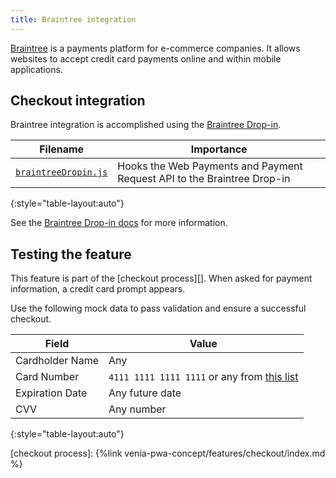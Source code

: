 ```yaml
---
title: Braintree integration
---
```


[Braintree][] is a payments platform for e-commerce companies.
It allows websites to accept credit card payments online and within mobile applications.

## Checkout integration

Braintree integration is accomplished using the [Braintree Drop-in][].

| Filename                 | Importance                                                              |
| ------------------------ | ----------------------------------------------------------------------- |
| [`braintreeDropin.js`][] | Hooks the Web Payments and Payment Request API to the Braintree Drop-in |
{:style="table-layout:auto"}

See the [Braintree Drop-in docs][] for more information.

## Testing the feature

This feature is part of the [checkout process][].
When asked for payment information, a credit card prompt appears.

Use the following mock data to pass validation and ensure a successful checkout.

| Field           | Value                                           |
| --------------- | ----------------------------------------------- |
| Cardholder Name | Any                                             |
| Card Number     | `4111 1111 1111 1111` or any from [this list][] |
| Expiration Date | Any future date                                 |
| CVV             | Any number                                      |
{:style="table-layout:auto"}

[braintree]: https://www.braintreepayments.com/
[`braintreedropin.js`]: https://github.com/magento/pwa-studio/blob/main/packages/venia-concept/src/components/Checkout/braintreeDropin.js
[this list]: https://developers.braintreepayments.com/guides/credit-cards/testing-go-live/node#valid-card-numbers
[Braintree Drop-in]: https://github.com/braintree/braintree-web-drop-in
[Braintree Drop-in docs]: https://braintree.github.io/braintree-web-drop-in/docs/current/index.html

[checkout process]: {%link venia-pwa-concept/features/checkout/index.md %}
